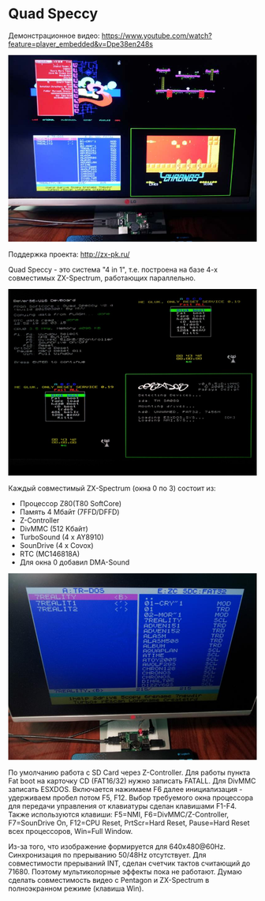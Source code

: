 # Quad Speccy
Демонстрационное видео: https://www.youtube.com/watch?feature=player_embedded&v=Dpe38en248s

![image](readme/20150302_095132.jpg)

Поддержка проекта: http://zx-pk.ru/

Quad Speccy - это система "4 in 1", т.е. построена на базе 4-х совместимых ZX-Spectrum, работающих параллельно.

![image](readme/20150322_125508.jpg)

Каждый совместимый ZX-Spectrum (окна 0 по 3) состоит из:
- Процессор Z80(T80 SoftCore)
- Память 4 Мбайт (7FFD/DFFD)
- Z-Controller
- DivMMC (512 Kбайт)
- TurboSound (4 x AY8910)
- SounDrive (4 x Covox)
- RTC (MC146818A)
- Для окна 0 добавил DMA-Sound

![image](readme/20150322_123219.jpg)

По умолчанию работа с SD Card через Z-Controller. Для работы пункта Fat boot на карточку CD (FAT16/32) нужно записать FATALL. Для DivMMC записать ESXDOS. Включается нажимаем F6 далее инициализация - удерживаем пробел потом F5, F12.
Выбор требуемого окна процессора для передачи управления от клавиатуры сделан клавишами F1-F4. Также используются клавиши: F5=NMI, F6=DivMMC/Z-Controller, F7=SounDrive On, F12=CPU Reset, PrtScr=Hard Reset, Pause=Hard Reset всех процессоров, Win=Full Window.

Из-за того, что изображение формируется для 640x480@60Hz. Cинхронизация по прерыванию 50/48Hz отсутствует. Для совместимости прерываний INT, сделан счетчик тактов считающий до 71680. Поэтому мультиколорные эффекты пока не работают.  Думаю сделать совместимость видео с Pentagon и ZX-Spectrum в полноэкранном режиме (клавиша Win).